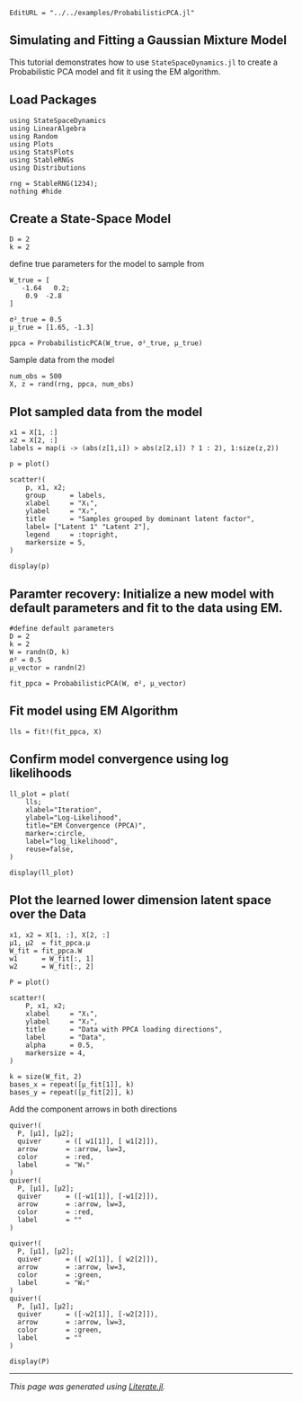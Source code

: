 ```@meta
EditURL = "../../examples/ProbabilisticPCA.jl"
```

## Simulating and Fitting a Gaussian Mixture Model

This tutorial demonstrates how to use `StateSpaceDynamics.jl` to create a
Probabilistic PCA model and fit it using the EM algorithm.

## Load Packages

````@example Probabilistic_PCA_example
using StateSpaceDynamics
using LinearAlgebra
using Random
using Plots
using StatsPlots
using StableRNGs
using Distributions
````

````@example Probabilistic_PCA_example
rng = StableRNG(1234);
nothing #hide
````

## Create a State-Space Model

````@example Probabilistic_PCA_example
D = 2
k = 2
````

define true parameters for the model to sample from

````@example Probabilistic_PCA_example
W_true = [
   -1.64   0.2;
    0.9  -2.8
]

σ²_true = 0.5
μ_true = [1.65, -1.3]

ppca = ProbabilisticPCA(W_true, σ²_true, μ_true)
````

Sample data from the model

````@example Probabilistic_PCA_example
num_obs = 500
X, z = rand(rng, ppca, num_obs)
````

## Plot sampled data from the model

````@example Probabilistic_PCA_example
x1 = X[1, :]
x2 = X[2, :]
labels = map(i -> (abs(z[1,i]) > abs(z[2,i]) ? 1 : 2), 1:size(z,2))

p = plot()

scatter!(
    p, x1, x2;
    group      = labels,
    xlabel     = "X₁",
    ylabel     = "X₂",
    title      = "Samples grouped by dominant latent factor",
    label= ["Latent 1" "Latent 2"],
    legend     = :topright,
    markersize = 5,
)

display(p)
````

## Paramter recovery: Initialize a new model with default parameters and fit to the data using EM.

````@example Probabilistic_PCA_example
#define default parameters
D = 2
k = 2
W = randn(D, k)
σ² = 0.5
μ_vector = randn(2)

fit_ppca = ProbabilisticPCA(W, σ², μ_vector)
````

## Fit model using EM Algorithm

````@example Probabilistic_PCA_example
lls = fit!(fit_ppca, X)
````

## Confirm model convergence using log likelihoods

````@example Probabilistic_PCA_example
ll_plot = plot(
    lls;
    xlabel="Iteration",
    ylabel="Log-Likelihood",
    title="EM Convergence (PPCA)",
    marker=:circle,
    label="log_likelihood",
    reuse=false,
)

display(ll_plot)
````

## Plot the learned lower dimension latent space over the Data

````@example Probabilistic_PCA_example
x1, x2 = X[1, :], X[2, :]
μ1, μ2  = fit_ppca.μ
W_fit = fit_ppca.W
w1      = W_fit[:, 1]
w2      = W_fit[:, 2]

P = plot()

scatter!(
    P, x1, x2;
    xlabel     = "X₁",
    ylabel     = "X₂",
    title      = "Data with PPCA loading directions",
    label      = "Data",
    alpha      = 0.5,
    markersize = 4,
)

k = size(W_fit, 2)
bases_x = repeat([μ_fit[1]], k)
bases_y = repeat([μ_fit[2]], k)
````

Add the component arrows in both directions

````@example Probabilistic_PCA_example
quiver!(
  P, [μ1], [μ2];
  quiver      = ([ w1[1]], [ w1[2]]),
  arrow       = :arrow, lw=3,
  color       = :red,
  label       = "W₁"
)
quiver!(
  P, [μ1], [μ2];
  quiver      = ([-w1[1]], [-w1[2]]),
  arrow       = :arrow, lw=3,
  color       = :red,
  label       = ""
)

quiver!(
  P, [μ1], [μ2];
  quiver      = ([ w2[1]], [ w2[2]]),
  arrow       = :arrow, lw=3,
  color       = :green,
  label       = "W₂"
)
quiver!(
  P, [μ1], [μ2];
  quiver      = ([-w2[1]], [-w2[2]]),
  arrow       = :arrow, lw=3,
  color       = :green,
  label       = ""
)

display(P)
````

---

*This page was generated using [Literate.jl](https://github.com/fredrikekre/Literate.jl).*

